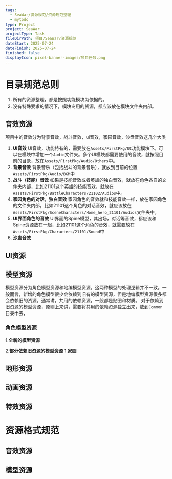 ```yaml
---
tags:
  - SeaWar/资源规范/资源规范整理
  - mytodo
type: Project
project: SeaWar
projectType: Task
fileDirPath: 项目/SeaWar/资源规范
dateStart: 2025-07-24
dateFinish: 2025-07-24
finished: false
displayIcon: pixel-banner-images/项目任务.png
---
```

# 目录规范总则
1. 所有的资源整理，都是按照功能模块为依据的。
2. 没有特殊要求的情况下，模块专用的资源，都应该放在模块文件夹内部。
## 音效资源
项目中的音效分为背景音效，战斗音效，ui音效，家园音效，沙盘音效这几个大类
1. **UI音效**
	UI音效，功能特有的，需要放在`Assets/FirstPkg/UI`功能模块下。可以在模块中增加一个`Audio`文件夹。多个UI模块都需要使用的音效，就按照目前的目录，放在`Assets/FirstPkg/Audio/Others`中。
2. **背景音效**
	背景音乐（包括战斗的背景音乐），就放到目前的位置`Assets/FirstPkg/Audio/BGM`中
3. **战斗（技能）音效**
	如果是技能音效或者英雄的独白音效，就放在角色各自的文件夹内部，比如21101这个英雄的技能音效，就放在`Assets/FirstPkg/BattleCharacters/21102/Audios`中。
4. **家园角色的对话，独白音效**
	家园角色的音效就和技能音效一样，放在家园角色的文件夹内部，比如21101这个角色的对话音效，就应该放在`Assets/FirstPkg/SceneCharacters/Home_hero_21101/Audios`文件夹中。
5. **UI界面角色的音效**
	UI界面的Spine模型，其出场，对话等音效，都应该和Spine资源放在一起，比如21101这个角色的音效，就需要放在`Assets/FirstPkg/Characters/21101/Sound`中
6. **沙盘音效**

## UI资源
## 模型资源
模型资源分为角色模型资源和地编模型资源。这两种模型的处理逻辑并不一致。一般而言，新增的角色模型很少会依赖到旧有的模型资源，但是地编模型资源很多都会依赖旧的资源。通常讲，共用的依赖资源，一般都是贴图和材质。
对于依赖到旧资源的模型资源，原则上来讲，需要将共用的依赖资源独立出来，放到`Common`目录中去，
### 角色模型资源
1.**全新的模型资源**

2.**部分依赖旧资源的模型资源**
1.**家园**
## 地形资源
## 动画资源
## 特效资源
# 资源格式规范
## 音效资源
## 模型资源





